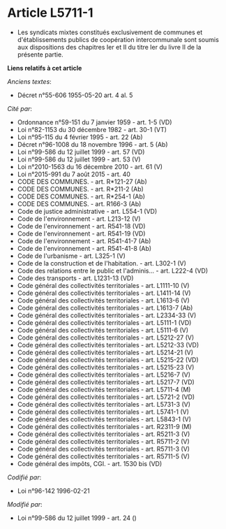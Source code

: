 # Article L5711-1

- Les syndicats mixtes constitués exclusivement de communes et d'établissements publics de coopération intercommunale sont
soumis aux dispositions des chapitres Ier et II du titre Ier du livre II de la présente partie.

**Liens relatifs à cet article**

_Anciens textes_:

  - Décret n°55-606 1955-05-20 art. 4 al. 5

_Cité par_:

  - Ordonnance n°59-151 du 7 janvier 1959 - art. 1-5 (VD)
  - Loi n°82-1153 du 30 décembre 1982 - art. 30-1 (VT)
  - Loi n°95-115 du 4 février 1995 - art. 22 (Ab)
  - Décret n°96-1008 du 18 novembre 1996 - art. 5 (Ab)
  - Loi n°99-586 du 12 juillet 1999 - art. 57 (VD)
  - Loi n°99-586 du 12 juillet 1999 - art. 53 (V)
  - Loi n°2010-1563 du 16 décembre 2010 - art. 61 (V)
  - Loi n°2015-991 du 7 août 2015 - art. 40
  - CODE DES COMMUNES. - art. R*121-27 (Ab)
  - CODE DES COMMUNES. - art. R*211-2 (Ab)
  - CODE DES COMMUNES. - art. R*254-1 (Ab)
  - CODE DES COMMUNES. - art. R166-3 (Ab)
  - Code de justice administrative - art. L554-1 (VD)
  - Code de l'environnement - art. L213-12 (V)
  - Code de l'environnement - art. R541-18 (VD)
  - Code de l'environnement - art. R541-19 (VD)
  - Code de l'environnement - art. R541-41-7 (Ab)
  - Code de l'environnement - art. R541-41-8 (Ab)
  - Code de l'urbanisme - art. L325-1 (V)
  - Code de la construction et de l'habitation. - art. L302-1 (V)
  - Code des relations entre le public et l'adminis... - art. L222-4 (VD)
  - Code des transports - art. L1231-13 (VD)
  - Code général des collectivités territoriales - art. L1111-10 (V)
  - Code général des collectivités territoriales - art. L1411-14 (V)
  - Code général des collectivités territoriales - art. L1613-6 (V)
  - Code général des collectivités territoriales - art. L1613-7 (Ab)
  - Code général des collectivités territoriales - art. L2334-33 (V)
  - Code général des collectivités territoriales - art. L5111-1 (VD)
  - Code général des collectivités territoriales - art. L5111-6 (V)
  - Code général des collectivités territoriales - art. L5212-27 (V)
  - Code général des collectivités territoriales - art. L5212-33 (VD)
  - Code général des collectivités territoriales - art. L5214-21 (V)
  - Code général des collectivités territoriales - art. L5215-22 (VD)
  - Code général des collectivités territoriales - art. L5215-23 (V)
  - Code général des collectivités territoriales - art. L5216-7 (V)
  - Code général des collectivités territoriales - art. L5217-7 (VD)
  - Code général des collectivités territoriales - art. L5711-4 (M)
  - Code général des collectivités territoriales - art. L5721-2 (VD)
  - Code général des collectivités territoriales - art. L5731-3 (V)
  - Code général des collectivités territoriales - art. L5741-1 (V)
  - Code général des collectivités territoriales - art. L5843-1 (V)
  - Code général des collectivités territoriales - art. R2311-9 (M)
  - Code général des collectivités territoriales - art. R5211-3 (V)
  - Code général des collectivités territoriales - art. R5711-2 (V)
  - Code général des collectivités territoriales - art. R5711-3 (V)
  - Code général des collectivités territoriales - art. R5711-5 (V)
  - Code général des impôts, CGI. - art. 1530 bis (VD)

_Codifié par_:

  - Loi n°96-142 1996-02-21

_Modifié par_:

  - Loi n°99-586 du 12 juillet 1999 - art. 24 ()
